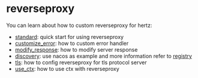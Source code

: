 # reverseproxy

You can learn about how to custom reverseproxy for hertz:

* [standard](./standard): quick start for using reverseproxy
* [customize_error](./customize_error): how to custom error handler
* [modify_response](./modify_response): how to modify server response
* [discovery](./discovery): use nacos as example and more information refer to [registry](https://github.com/hertz-contrib/registry)
* [tls](./tls): how to config reverseproxy for tls protocol server
* [use_ctx](./use_ctx): how to use ctx with reverseproxy 

